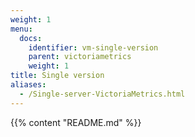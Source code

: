 ```yaml
---
weight: 1
menu:
  docs:
    identifier: vm-single-version
    parent: victoriametrics
    weight: 1
title: Single version
aliases:
  - /Single-server-VictoriaMetrics.html
---
```

{{% content "README.md" %}}

